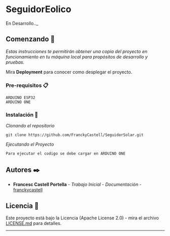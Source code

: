 # SeguidorEolico

En Desarrollo.._


## Comenzando 🚀

_Estas instrucciones te permitirán obtener una copia del proyecto en funcionamiento en tu máquina local para propósitos de desarrollo y pruebas._

Mira **Deployment** para conocer como desplegar el proyecto.  


### Pre-requisitos 📋

```
ARDUINO ESP32
ARDUINO ONE
```

### Instalación 🔧

_Clonando el repositorio_

```
git clone https://github.com/FranckyCastell/SeguidorSolar.git
```

_Ejecutando el Proyecto_

```
Para ejecutar el codigo se debe cargar en ARDUINO ONE
```

## Autores ✒️

* **Francesc Castell Portella** - *Trabajo Inicial - Documentación* - [franckycastell](https://github.com/franckycastell)

## Licencia 📄

Este proyecto está bajo la Licencia (Apache License 2.0) - mira el archivo [LICENSE.md](LICENSE.md) para detalles.


---
